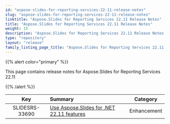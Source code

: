 ```yaml
---
id: "aspose-slides-for-reporting-services-22-11-release-notes"
slug: "aspose-slides-for-reporting-services-22-11-release-notes"
linktitle: "Aspose.Slides for Reporting Services 22.11 Release Notes"
title: "Aspose.Slides for Reporting Services 22.11 Release Notes"
weight: 15
description: "Aspose.Slides for Reporting Services 22.11 Release Notes – the latest updates and fixes."
type: "repository"
layout: "release"
family_listing_page_title: "Aspose.Slides for Reporting Services 22.11 Release Notes"
---
```


{{% alert color="primary" %}} 

This page contains release notes for Aspose.Slides for Reporting Services 22.11

{{% /alert %}} 

|**Key** |**Summary** |**Category** |
| :-: | :- | :-: |
|SLIDESRS-33690|[Use Aspose.Slides for .NET 22.11 features](/slides/net/release-notes/2022/aspose-slides-for-net-22-11-release-notes/)|Enhancement|